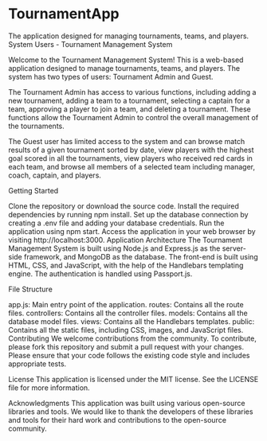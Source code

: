# TournamentApp
The application designed for managing tournaments, teams, and players.
System Users - Tournament Management System

Welcome to the Tournament Management System! This is a web-based application designed to manage tournaments, teams, and players. The system has two types of users: Tournament Admin and Guest.

The Tournament Admin has access to various functions, including adding a new tournament, adding a team to a tournament, selecting a captain for a team, approving a player to join a team, and deleting a tournament. These functions allow the Tournament Admin to control the overall management of the tournaments.

The Guest user has limited access to the system and can browse match results of a given tournament sorted by date, view players with the highest goal scored in all the tournaments, view players who received red cards in each team, and browse all members of a selected team including manager, coach, captain, and players.

Getting Started

Clone the repository or download the source code.
Install the required dependencies by running npm install.
Set up the database connection by creating a .env file and adding your database credentials.
Run the application using npm start.
Access the application in your web browser by visiting http://localhost:3000.
Application Architecture
The Tournament Management System is built using Node.js and Express.js as the server-side framework, and MongoDB as the database. The front-end is built using HTML, CSS, and JavaScript, with the help of the Handlebars templating engine. The authentication is handled using Passport.js.

File Structure

app.js: Main entry point of the application.
routes: Contains all the route files.
controllers: Contains all the controller files.
models: Contains all the database model files.
views: Contains all the Handlebars templates.
public: Contains all the static files, including CSS, images, and JavaScript files.
Contributing
We welcome contributions from the community. To contribute, please fork this repository and submit a pull request with your changes. Please ensure that your code follows the existing code style and includes appropriate tests.

License
This application is licensed under the MIT license. See the LICENSE file for more information.

Acknowledgments
This application was built using various open-source libraries and tools. We would like to thank the developers of these libraries and tools for their hard work and contributions to the open-source community.
